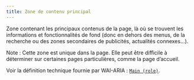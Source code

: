 ```yaml
---
title: Zone de contenu principal
---
```


Zone contenant les principaux contenus de la page, là où se trouvent les informations et fonctionnalités de fond (donc en dehors des menus, de la recherche ou des zones secondaires de publicités, actualités connexes…).

Note : Cette zone est unique dans la page. Elle peut être difficile à déterminer sur certaines pages particulières, comme la page d’accueil.

Voir la définition technique fournie par WAI-ARIA : <span lang="en">[`Main (role)`](https://www.w3.org/TR/wai-aria-1.1/#main)</span>.
